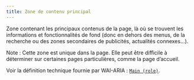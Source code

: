 ```yaml
---
title: Zone de contenu principal
---
```


Zone contenant les principaux contenus de la page, là où se trouvent les informations et fonctionnalités de fond (donc en dehors des menus, de la recherche ou des zones secondaires de publicités, actualités connexes…).

Note : Cette zone est unique dans la page. Elle peut être difficile à déterminer sur certaines pages particulières, comme la page d’accueil.

Voir la définition technique fournie par WAI-ARIA : <span lang="en">[`Main (role)`](https://www.w3.org/TR/wai-aria-1.1/#main)</span>.
